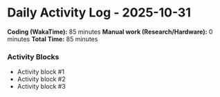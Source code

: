 # Daily Activity Log - 2025-10-31

**Coding (WakaTime):** 85 minutes
**Manual work (Research/Hardware):** 0 minutes
**Total Time:** 85 minutes

### Activity Blocks
- Activity block #1
- Activity block #2
- Activity block #3
